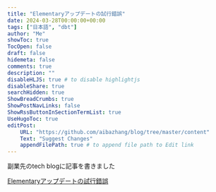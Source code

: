 ```yaml
---
title: "Elementaryアップデートの試行錯誤"
date: 2024-03-28T00:00:00+00:00
tags: ["日本語", "dbt"]
author: "Me"
showToc: true
TocOpen: false
draft: false
hidemeta: false
comments: true
description: ""
disableHLJS: true # to disable highlightjs
disableShare: true
searchHidden: true
ShowBreadCrumbs: true
ShowPostNavLinks: false
ShowRssButtonInSectionTermList: true
UseHugoToc: true
editPost:
    URL: "https://github.com/aibazhang/blog/tree/master/content"
    Text: "Suggest Changes"
    appendFilePath: true # to append file path to Edit link
---
```


副業先のtech blogに記事を書きました

[Elementaryアップデートの試行錯誤](https://product.10x.co.jp/entry/2024/03/28/094606)